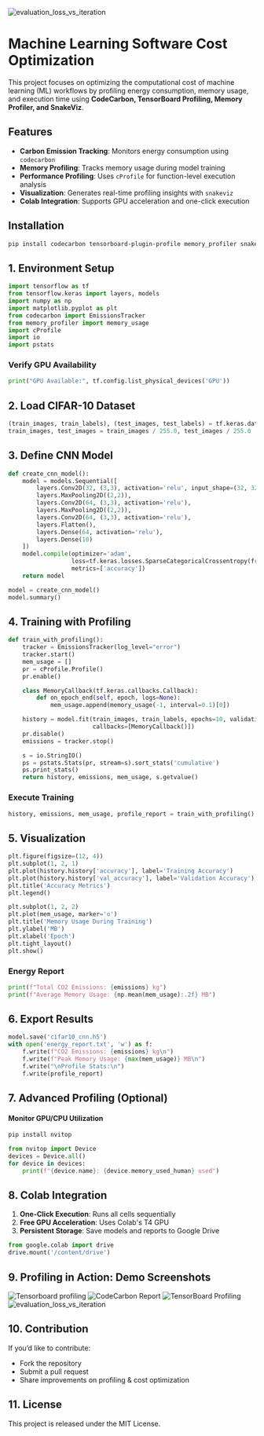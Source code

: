 ![evaluation_loss_vs_iteration](./images/gsoc.png)
# Machine Learning Software Cost Optimization

This project focuses on optimizing the computational cost of machine learning (ML) workflows by profiling energy consumption, memory usage, and execution time using **CodeCarbon, TensorBoard Profiling, Memory Profiler, and SnakeViz**.



## Features
- **Carbon Emission Tracking**: Monitors energy consumption using `codecarbon`
- **Memory Profiling**: Tracks memory usage during model training
- **Performance Profiling**: Uses `cProfile` for function-level execution analysis
- **Visualization**: Generates real-time profiling insights with `snakeviz`
- **Colab Integration**: Supports GPU acceleration and one-click execution

## Installation
```sh
pip install codecarbon tensorboard-plugin-profile memory_profiler snakeviz
```

## 1. Environment Setup
```python
import tensorflow as tf
from tensorflow.keras import layers, models
import numpy as np
import matplotlib.pyplot as plt
from codecarbon import EmissionsTracker
from memory_profiler import memory_usage
import cProfile
import io
import pstats
```

### Verify GPU Availability
```python
print("GPU Available:", tf.config.list_physical_devices('GPU'))
```

## 2. Load CIFAR-10 Dataset
```python
(train_images, train_labels), (test_images, test_labels) = tf.keras.datasets.cifar10.load_data()
train_images, test_images = train_images / 255.0, test_images / 255.0
```

## 3. Define CNN Model
```python
def create_cnn_model():
    model = models.Sequential([
        layers.Conv2D(32, (3,3), activation='relu', input_shape=(32, 32, 3)),
        layers.MaxPooling2D((2,2)),
        layers.Conv2D(64, (3,3), activation='relu'),
        layers.MaxPooling2D((2,2)),
        layers.Conv2D(64, (3,3), activation='relu'),
        layers.Flatten(),
        layers.Dense(64, activation='relu'),
        layers.Dense(10)
    ])
    model.compile(optimizer='adam',
                  loss=tf.keras.losses.SparseCategoricalCrossentropy(from_logits=True),
                  metrics=['accuracy'])
    return model

model = create_cnn_model()
model.summary()
```

## 4. Training with Profiling
```python
def train_with_profiling():
    tracker = EmissionsTracker(log_level="error")
    tracker.start()
    mem_usage = []
    pr = cProfile.Profile()
    pr.enable()

    class MemoryCallback(tf.keras.callbacks.Callback):
        def on_epoch_end(self, epoch, logs=None):
            mem_usage.append(memory_usage(-1, interval=0.1)[0])

    history = model.fit(train_images, train_labels, epochs=10, validation_data=(test_images, test_labels),
                        callbacks=[MemoryCallback()])
    pr.disable()
    emissions = tracker.stop()

    s = io.StringIO()
    ps = pstats.Stats(pr, stream=s).sort_stats('cumulative')
    ps.print_stats()
    return history, emissions, mem_usage, s.getvalue()
```

### Execute Training
```python
history, emissions, mem_usage, profile_report = train_with_profiling()
```

## 5. Visualization
```python
plt.figure(figsize=(12, 4))
plt.subplot(1, 2, 1)
plt.plot(history.history['accuracy'], label='Training Accuracy')
plt.plot(history.history['val_accuracy'], label='Validation Accuracy')
plt.title('Accuracy Metrics')
plt.legend()

plt.subplot(1, 2, 2)
plt.plot(mem_usage, marker='o')
plt.title('Memory Usage During Training')
plt.ylabel('MB')
plt.xlabel('Epoch')
plt.tight_layout()
plt.show()
```

### Energy Report
```python
print(f"Total CO2 Emissions: {emissions} kg")
print(f"Average Memory Usage: {np.mean(mem_usage):.2f} MB")
```

## 6. Export Results
```python
model.save('cifar10_cnn.h5')
with open('energy_report.txt', 'w') as f:
    f.write(f"CO2 Emissions: {emissions} kg\n")
    f.write(f"Peak Memory Usage: {max(mem_usage)} MB\n")
    f.write("\nProfile Stats:\n")
    f.write(profile_report)
```

## 7. Advanced Profiling (Optional)
#### Monitor GPU/CPU Utilization
```sh
pip install nvitop
```
```python
from nvitop import Device
devices = Device.all()
for device in devices:
    print(f"{device.name}: {device.memory_used_human} used")
```

## 8. Colab Integration
1. **One-Click Execution**: Runs all cells sequentially
2. **Free GPU Acceleration**: Uses Colab's T4 GPU
3. **Persistent Storage**: Save models and reports to Google Drive
```python
from google.colab import drive
drive.mount('/content/drive')
```

## 9. Profiling in Action: Demo Screenshots
![Tensorboard profiling](./images/memory_usage_while_training.png)
![CodeCarbon Report](./images/tensorboard_bias_histogram.png)
![TensorBoard Profiling](./images/tensorboard_epoch_accuracy.png)
![evaluation_loss_vs_iteration](./images/evaluation_loss%20_vs%20_iteration.png)

## 10. Contribution
If you’d like to contribute:
- Fork the repository
- Submit a pull request
- Share improvements on profiling & cost optimization

## 11. License
This project is released under the MIT License.

